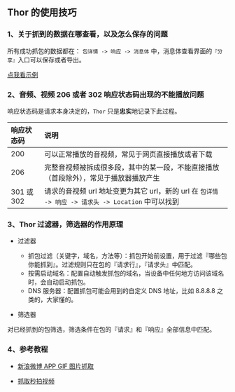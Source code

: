 ## Thor 的使用技巧


### 1、关于抓到的数据在哪查看，以及怎么保存的问题

所有成功抓包的数据都在： `包详情 -> 响应 -> 消息体` 中，消息体查看界面的`『分享』`入口可以保存或者导出。

[点我看示例](how_to_save_data/how_to_save_data.md)


### 2、音频、视频 206 或者 302 响应状态码出现的不能播放问题

响应状态码是请求本身决定的，`Thor` 只是**忠实**地记录下此过程。

| 响应状态码 | 说明 |
|:-------------|:-------------|
| 200 | 可以正常播放的音视频，常见于网页直接播放或者下载 |
| 206 | 完整音视频被拆成很多段，其中的某一段，不能直接播放（首段除外），常见于播放器播放产生 |
| 301 或 302 | 请求的音视频 url 地址变更为其它 url，新的 url 在 `包详情 -> 响应 -> 请求头 -> Location` 中可以找到 |


### 3、Thor 过滤器，筛选器的作用原理

* 过滤器
	* 抓包过滤（关键字，域名，方法等）：抓包开始前设置，用于过滤『哪些包你能抓到』。过滤规则只在包的『请求行』，『请求头』中匹配。
	* 按需启动域名：配置自动触发抓包的域名，当设备中任何地方访问该域名时，会自动启动抓包。
	* DNS 服务器：配置抓包可能会用到的自定义 DNS 地址，比如 8.8.8.8 之类的，大家懂的。


* 筛选器

对已经抓到的包筛选，筛选条件在包的『请求』和『响应』全部信息中匹配。


### 4、参考教程

* [新浪微博 APP GIF 图片抓取](iOS_Thor_GIF_weibo/iOS_Thor_GIF_weibo.md)

* [抓取秒拍视频](http://v.youku.com/v_show/id_XMjY1OTM3MTQ0NA==.html?f=49309652&spm=a2hzp.8244740.userfeed.5!2~5~5~5!3~5~A)